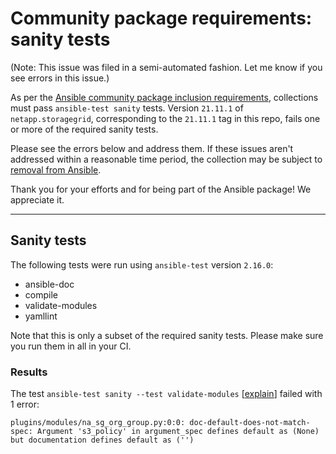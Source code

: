 # Community package requirements: sanity tests

(Note: This issue was filed in a semi-automated fashion. Let me know if you see errors in this issue.)

As per the [Ansible community package inclusion requirements][ci-testing], collections must pass `ansible-test sanity` tests. Version `21.11.1` of `netapp.storagegrid`, corresponding to the `21.11.1` tag in this repo, fails one or more of the required sanity tests.


Please see the errors below and address them. If these issues aren't addressed within a reasonable time period, the collection may be subject to [removal from Ansible][removal].

Thank you for your efforts and for being part of the Ansible package! We appreciate it.

---

## Sanity tests

The following tests were run using `ansible-test` version `2.16.0`:

- ansible-doc
- compile
- validate-modules
- yamllint

Note that this is only a subset of the required sanity tests. Please make sure you run them in all in your CI.

### Results

The test `ansible-test sanity --test validate-modules` [[explain](https://docs.ansible.com/ansible-core/2.16/dev_guide/testing/sanity/validate-modules.html)] failed with 1 error:

``` text
plugins/modules/na_sg_org_group.py:0:0: doc-default-does-not-match-spec: Argument 's3_policy' in argument_spec defines default as (None) but documentation defines default as ('')
```




[ci-testing]: https://docs.ansible.com/ansible/latest/community/collection_contributors/collection_requirements.html#ci-testing
[repo-mgmt]: https://docs.ansible.com/ansible/latest/community/collection_contributors/collection_requirements.html#repository-management
[removal]: https://github.com/ansible-collections/overview/blob/main/removal_from_ansible.rst
